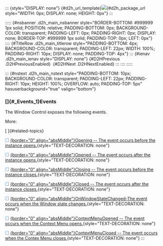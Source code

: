 ::: {style="DISPLAY: none"}
[](ms-xhelp:///?Id=d2h_url_template){#d2h_url_template}![](!package_url!){#d2h_package_url style="WIDTH: 0px; DISPLAY: none; HEIGHT: 0px"}
:::

::::: {#nsbanner .d2h_main_nsbanner style="BORDER-BOTTOM: #999999 1px solid; POSITION: relative; PADDING-BOTTOM: 0px; BACKGROUND-COLOR: transparent; PADDING-LEFT: 0px; PADDING-RIGHT: 0px; DISPLAY: none; BORDER-TOP: #999999 1px solid; PADDING-TOP: 0px; LEFT: 0px"}
:::: {#TitleRow .d2h_main_titlerow style="PADDING-BOTTOM: 4px; BACKGROUND-COLOR: transparent; PADDING-LEFT: 22px; WIDTH: 100%; PADDING-RIGHT: 10px; DISPLAY: none; PADDING-TOP: 4px"}
::: {#ienav .d2h_main_ienav style="DISPLAY: none"}
[](ms-xhelp:///?Id=ae6de66c-4431-4b7c-8297-071293110651){#D2HPrevious .D2HPreviousEnabled}  [](ms-xhelp:///?Id=0eb53638-99c1-4d41-bcae-97b15b01d494){#D2HNext .D2HNextEnabled}
:::
::::
:::::

::: {#nstext .d2h_main_nstext style="PADDING-BOTTOM: 10px; BACKGROUND-COLOR: transparent; PADDING-LEFT: 22px; PADDING-RIGHT: 10px; HEIGHT: 100%; OVERFLOW: auto; PADDING-TOP: 5px" hasuserbackground="true" valign="bottom"}
### []{#_Events_1}Events

The Window Control exposes the following events.

More:

[ ]{#related-topics}

[![](../button.gif){border="0" align="absMiddle"}Opening -- The event occurs before the instance opens.](ms-xhelp:///?Id=9668db28-def3-4387-8473-8433291b40a2){style="TEXT-DECORATION: none"}

[![](../button.gif){border="0" align="absMiddle"}Opened -- The event occurs after the instance opens.](ms-xhelp:///?Id=feb2cb27-fd01-42fb-b5d2-88cbca320f6e){style="TEXT-DECORATION: none"}

[![](../button.gif){border="0" align="absMiddle"}Closing -- The event occurs before the instance closes.](ms-xhelp:///?Id=21bf1ea5-42be-4dbd-802a-1b95de31765c){style="TEXT-DECORATION: none"}

[![](../button.gif){border="0" align="absMiddle"}Closed -- The event occurs after the instance closes.](ms-xhelp:///?Id=b307baf0-f18e-402c-9996-3130c476833b){style="TEXT-DECORATION: none"}

[![](../button.gif){border="0" align="absMiddle"}OnWindowStateChanged-The event occurs when the Window state changes.](ms-xhelp:///?Id=892863bf-a89e-47c2-8191-4f89ba3852de){style="TEXT-DECORATION: none"}

[![](../button.gif){border="0" align="absMiddle"}ContextMenuOpened -- The event occurs when the Context Menu opens.](ms-xhelp:///?Id=efb652e4-e9e3-4ff2-91e0-68d02bb3f933){style="TEXT-DECORATION: none"}

[![](../button.gif){border="0" align="absMiddle"}ContextMenuClosed -- The event occurs when the Contex Menu closes.](ms-xhelp:///?Id=a65e4eef-2562-418e-be9d-2908e25393fb){style="TEXT-DECORATION: none"}
:::
